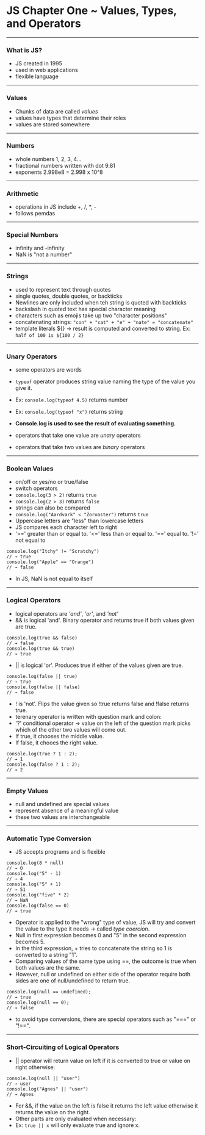 # JS Chapter One ~ Values, Types, and Operators
***
### What is JS?
- JS created in 1995
- used in web applications 
- flexible language
---
### Values
- Chunks of data are called *values*
- values have types that determine their roles
- values are stored somewhere
---
### Numbers
- whole numbers 1, 2, 3, 4...
- fractional numbers written with dot 9.81
- exponents 2.998e8 = 2.998 x 10^8
---
### Arithmetic
- operations in JS include +, /, *, -
- follows pemdas
---
### Special Numbers
- infinity and -infinity 
- NaN is "not a number"
---
### Strings
- used to represent text through quotes
- single quotes, double quotes, or backticks
- Newlines are only included when teh string is quoted with backticks
- backslash in quoted text has special character meaning
- characters such as emojis take up two "character positions"
- concatenating strings: `"con" + "cat" + "e" + "nate" = "concatenate"`
- template literals ${} -> result is computed and converted to string. Ex: `half of 100 is ${100 / 2}`
---
### Unary Operators
- some operators are words
- `typeof` operator produces string value naming the type of the value you give it. 
- Ex: `console.log(typeof 4.5)` returns number
- Ex: `console.log(typeof "x")` returns string

- **Console.log is used to see the result of evaluating something.**

- operators that take one value are *unary* operators
- operators that take two values are *binary* operators
---
### Boolean Values
- on/off or yes/no or true/false
- switch operators
- `console.log(3 > 2)` returns `true`
- `console.log(2 > 3)` returns `false`
- strings can also be compared
- `console.log("Aardvark" < "Zoroaster")` returns `true`
- Uppercase letters are "less" than lowercase letters
- JS compares each character left to right
- '>=' greater than or equal to. '<=' less than or equal to. '==' equal to. '!=' not equal to
```JS
console.log("Itchy" != "Scratchy")
// → true
console.log("Apple" == "Orange")
// → false
```
- In JS, NaN is not equal to itself
---
### Logical Operators
- logical operators are *'and'*, *'or'*, and *'not'*
- && is logical 'and'. Binary operator and returns true if both values given are true. 
```JS
console.log(true && false)
// → false
console.log(true && true)
// → true
```
- || is logical 'or'. Produces true if either of the values given are true. 
```JS
console.log(false || true)
// → true
console.log(false || false)
// → false
```
- ! is 'not'. Flips the value given so !true returns false and !false returns true. 
- terenary operator is written with question mark and colon:
- '?' conditional operator -> value on the left of the question mark picks which of the other two values will come out. 
- If true, it chooses the middle value.
- If false, it chooes the right value. 
```JS
console.log(true ? 1 : 2);
// → 1
console.log(false ? 1 : 2);
// → 2
```
---
### Empty Values
- null and undefined are special values
- represent absence of a meaningful value
- these two values are interchangeable
---
### Automatic Type Conversion
- JS accepts programs and is flexible
```JS
console.log(8 * null)
// → 0
console.log("5" - 1)
// → 4
console.log("5" + 1)
// → 51
console.log("five" * 2)
// → NaN
console.log(false == 0)
// → true
```
- Operator is applied to the "wrong" type of value, JS will try and convert the value to the type it needs -> called *type coercion*. 
- Null in first expression becomes 0 and "5" in the second expression becomes 5. 
- In the third expression, + tries to concatenate the string so 1 is converted to a string "1".
- Comparing values of the same type using ==, the outcome is true when both values are the same. 
- However, null or undefined on either side of the operator require both sides are one of null/undefined to return true. 
```JS
console.log(null == undefined);
// → true
console.log(null == 0);
// → false
```
- to avoid type conversions, there are special operators such as "===" or "!==". 
---
### Short-Circuiting of Logical Operators
- || operator will return value on left if it is converted to true or value on right otherwise:
```JS
console.log(null || "user")
// → user
console.log("Agnes" || "user")
// → Agnes
```
- For &&, if the value on the left is false it returns the left value otherwise it returns the value on the right.
- Other parts are only evaluated when necessary:
- Ex: `true || x` will only evaluate true and ignore x. 